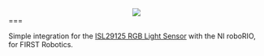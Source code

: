 <div align="center"><img src="http://i.imgur.com/kMnwB2H.png"/></div>
===

Simple integration for the [ISL29125 RGB Light Sensor](https://www.sparkfun.com/products/12829) with the NI roboRIO, for FIRST Robotics.
